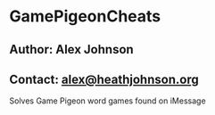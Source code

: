 # GamePigeonCheats
## Author: Alex Johnson

## Contact: alex@heathjohnson.org

 Solves Game Pigeon word games found on iMessage

